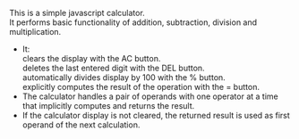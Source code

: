 This is a simple javascript calculator.  
It performs basic functionality of addition, subtraction, division and multiplication.  
 - It:   
   clears the display with the AC button.  
   deletes the last entered digit with the DEL button.  
   automatically divides display by 100 with the % button.  
   explicitly computes the result of the operation with the = button.  
 - The calculator handles a pair of operands with one operator at a time that 
   implicitly computes and returns the result.  
 - If the calculator display is not cleared, 
   the returned result is used as first operand of the next calculation.  